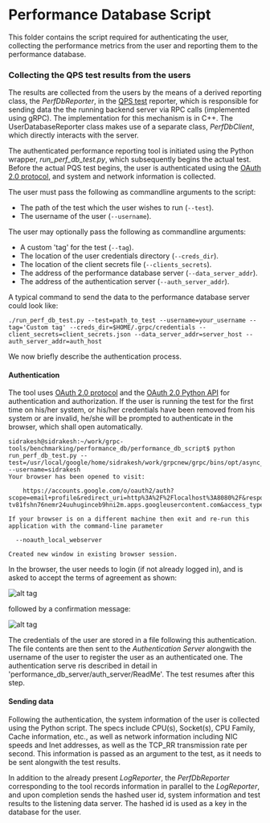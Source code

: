 # Performance Database Script

This folder contains the script required for authenticating the user, collecting the performance metrics from the user and reporting them to the performance database.

### Collecting the QPS test results from the users

The results are collected from the users by the means of a derived reporting class, the _PerfDbReporter_,  in the [QPS test](https://github.com/grpc/grpc/tree/master/test/cpp/qps) reporter, which is responsible for sending data the the running backend server via RPC calls (implemented using gRPC). The implementation for this mechanism is in C++. The UserDatabaseReporter class makes use of a separate class, _PerfDbClient_, which directly interacts with the server.

The authenticated performance reporting tool is initiated using the Python wrapper, _run_perf_db_test.py_, which subsequently begins the actual test. Before the actual PQS test begins, the user is authenticated using the [OAuth 2.0 protocol](https://developers.google.com/identity/protocols/OAuth2), and system and network information is collected.

The user must pass the following as commandline arguments to the script:
- The path of the test which the user wishes to run (`--test`).
- The username of the user (`--username`).

The user may optionally pass the following as commandline arguments:
- A custom 'tag' for the test (`--tag`).
- The location of the user credentials directory (`--creds_dir`).
- The location of the client secrets file (`--clients_secrets`).
- The address of the performance database server (`--data_server_addr`).
- The address of the authentication server (`--auth_server_addr`).

A typical command to send the data to the performance database server could look like:

    ./run_perf_db_test.py --test=path_to_test --username=your_username --tag='Custom tag' --creds_dir=$HOME/.grpc/credentials --client_secrets=client_secrets.json --data_server_addr=server_host --auth_server_addr=auth_host

We now briefly describe the authentication process.

#### Authentication

The tool uses [OAuth 2.0 protocol](https://developers.google.com/identity/protocols/OAuth2) and the [OAuth 2.0 Python API](https://developers.google.com/api-client-library/python/guide/aaa_oauth) for authentication and authorization. If the user is running the test for the first time on his/her system, or his/her credentials have been removed from his system or are invalid, he/she will be prompted to authenticate in the browser, which shall open automatically.

    sidrakesh@sidrakesh:~/work/grpc-tools/benchmarking/performance_db/performance_db_script$ python run_perf_db_test.py --test=/usr/local/google/home/sidrakesh/work/grpcnew/grpc/bins/opt/async_streaming_ping_pong_test --username=sidrakesh
    Your browser has been opened to visit:
    
        https://accounts.google.com/o/oauth2/auth?scope=email+profile&redirect_uri=http%3A%2F%2Flocalhost%3A8080%2F&response_type=code&client_id=1018396037782-tv81fshn76nemr24uuhuginceb9hni2m.apps.googleusercontent.com&access_type=offline
    
    If your browser is on a different machine then exit and re-run this
    application with the command-line parameter 
    
      --noauth_local_webserver
    
    Created new window in existing browser session.


In the browser, the user needs to login (if not already logged in), and is asked to accept the terms of agreement as shown:

![alt tag](https://github.com/grpc/grpc-tools/blob/master/benchmarking/performance_db/images/Auth%20agreement.png)

followed by a confirmation message:

![alt tag](https://github.com/grpc/grpc-tools/blob/master/benchmarking/performance_db/images/Auth%20completion.png)

The credentials of the user are stored in a file following this authentication. The file contents are then sent to the *Authentication Server* alongwith the username of the user to register the user as an authenticated one. The authentication serve ris described in detail in 'performance_db_server/auth_server/ReadMe'. The test resumes after this step.

#### Sending data

Following the authentication, the system information of the user is collected using the Python script. The specs include CPU(s), Socket(s), CPU Family, Cache information, etc., as well as network information including NIC speeds and Inet addresses, as well as the TCP_RR transmission rate per second. This information is passed as an argument to the test, as it needs to be sent alongwith the test results.

In addition to the already present _LogReporter_, the _PerfDbReporter_ corresponding to the tool records information in parallel to the _LogReporter_, and upon completion sends the hashed user id, system information and test results to the listening data server. The hashed id is used as a key in the database for the user.
